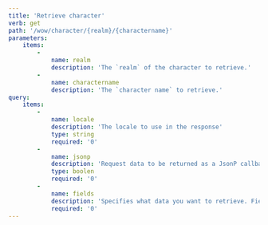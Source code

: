 ```yaml
---
title: 'Retrieve character'
verb: get
path: '/wow/character/{realm}/{charactername}'
parameters:
    items:
        -
            name: realm
            description: 'The `realm` of the character to retrieve.'
        -
            name: charactername
            description: 'The `character name` to retrieve.'
query:
    items:
        -
            name: locale
            description: 'The locale to use in the response'
            type: string
            required: '0'
        -
            name: jsonp
            description: 'Request data to be returned as a JsonP callback'
            type: boolen
            required: '0'
        -
            name: fields
            description: 'Specifies what data you want to retrieve. Fields can be includes as a `,` separated list. Valid choices are `achievements`, `appearance`, `feed`, `guild`, `hunterpets`, `items`, `mounts`, `pets`, `petslots`, `professions`, `progression`, `pvp`, `quests`, `reputation`, `statistics`, `stats`, `talents`, `titles`, `audit`.'
            required: '0'
---
```


